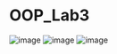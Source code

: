 # OOP_Lab3
![image](https://github.com/user-attachments/assets/fbb20ade-5195-4120-b379-0d45fc13a7d1)
![image](https://github.com/user-attachments/assets/4f319c67-cfbd-4c30-b73e-40a9cde6694e)
![image](https://github.com/user-attachments/assets/43bcd418-11e1-4c76-9bfe-0f64525bfa26)
